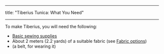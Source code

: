 ***

title: "Tiberius Tunica: What You Need"

***

To make Tiberius, you will need the following:

- [Basic sewing supplies](/docs/sewing/basic-sewing-supplies)
- About 2 meters (2.2 yards) of a suitable fabric (see [Fabric options](/docs/patterns/tiberius/fabric))
- (a belt, for wearing it)
